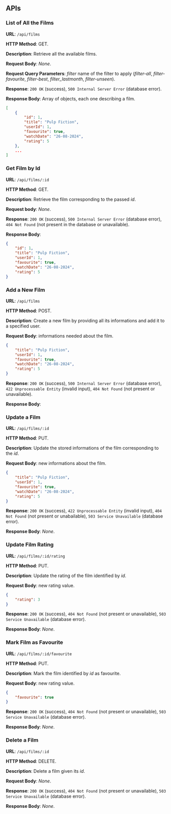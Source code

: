## APIs

### __List of All the Films__

__URL__: `/api/films`

__HTTP Method__: GET.

__Description__: Retrieve all the available films.

__Request Body__: _None_.

__Request Query Parameters__: _filter_ name of the filter to apply (_filter-all_, _filter-favourite_, _filter-best_, _filter_lastmonth_, _filter-unseen_).

__Response__: `200 OK` (success), `500 Internal Server Error` (database error).

__Response Body__: Array of objects, each one describing a film.
``` json
[
    {
        "id": 1,
        "title": "Pulp Fiction",
        "userId": 1,
        "favourite": true,
        "watchDate": "26-08-2024",
        "rating": 5
    },
    ...
]
```



### __Get Film by Id__

__URL__: `/api/films/:id`

__HTTP Method__: GET.

__Description__: Retrieve the film corresponding to the passed _id_.

__Request body__: _None_.

__Response__: `200 OK` (success), `500 Internal Server Error` (database error), `404 Not Found` (not present in the database or unavailable).

__Response Body__:
``` json
{
    "id": 1,
    "title": "Pulp Fiction",
    "userId": 1,
    "favourite": true,
    "watchDate": "26-08-2024",
    "rating": 5
}
```



### __Add a New Film__

__URL__: `/api/films`

__HTTP Method__: POST.

__Description__: Create a new film by providing all its informations and add it to a specified user.

__Request Body__: informations needed about the film.
``` json
{
    "title": "Pulp Fiction",
    "userId": 1,
    "favourite": true,
    "watchDate": "26-08-2024",
    "rating": 5
}
```

__Response__: `200 OK` (success), `500 Internal Server Error` (database error), `422 Unprocessable Entity` (invalid input), `404 Not Found` (not present or unavailable).

__Response Body__: 



### __Update a Film__

__URL__: `/api/films/:id`

__HTTP Method__: PUT.

__Description__: Update the stored informations of the film corresponding to the _id_.

__Request Body__: new informations about the film.
``` json
{
    "title": "Pulp Fiction",
    "userId": 1,
    "favourite": true,
    "watchDate": "26-08-2024",
    "rating": 5
}
```

__Response__: `200 OK` (success), `422 Unprocessable Entity` (invalid input), `404 Not Found` (not present or unabailable), `503 Service Unavailable` (database error).

__Response Body__: _None_.



### __Update Film Rating__

__URL__: `/api/films/:id/rating`

__HTTP Method__: PUT.

__Description__: Update the rating of the film identified by _id_.

__Request Body__: new rating value.
``` json
{
    "rating": 3
}
```

__Response__: `200 OK` (success), `404 Not Found` (not present or unavailable), `503 Service Unavailable` (database error).

__Response Body__: _None_.




### __Mark Film as Favourite__

__URL__: `/api/films/:id/favourite`

__HTTP Method__: PUT.

__Description__: Mark the film identified by _id_ as favourite.

__Request Body__: new rating value.
``` json
{
    "favourite": true
}
```
__Response__: `200 OK` (success), `404 Not Found` (not present or unavailable), `503 Service Unavailable` (database error).

__Response Body__: _None_.


### __Delete a Film__

__URL__: `/api/films/:id`

__HTTP Method__: DELETE.

__Description__: Delete a film given its _id_.

__Request Body__: _None_.

__Response__: `200 OK` (success), `404 Not Found` (not present or unavailable), `503 Service Unavailable` (database error).

__Response Body__: _None_.



<!--
### __Name of the API__

__URL__: ``

__HTTP Method__:

__Description__:

__Request Query Parameters__: 

__Request Body__: _descrizione contenuto_
``` json
{

}
```

__Response__: `status code` (meaning)

__Response Body__:
``` json
{

}
```
-->